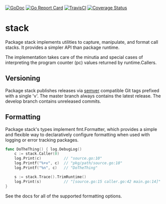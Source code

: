 [![GoDoc](https://godoc.org/github.com/go-stack/stack?status.svg)](https://godoc.org/github.com/go-stack/stack)
[![Go Report Card](https://goreportcard.com/badge/go-stack/stack)](https://goreportcard.com/report/go-stack/stack)
[![TravisCI](https://travis-ci.org/go-stack/stack.svg?branch=master)](https://travis-ci.org/go-stack/stack)
[![Coverage Status](https://coveralls.io/repos/github/go-stack/stack/badge.svg?branch=master)](https://coveralls.io/github/go-stack/stack?branch=master)

# stack

Package stack implements utilities to capture, manipulate, and format call
stacks. It provides a simpler API than package runtime.

The implementation takes care of the minutia and special cases of interpreting
the program counter (pc) values returned by runtime.Callers.

## Versioning

Package stack publishes releases via [semver](http://semver.org/) compatible Git
tags prefixed with a single 'v'. The master branch always contains the latest
release. The develop branch contains unreleased commits.

## Formatting

Package stack's types implement fmt.Formatter, which provides a simple and
flexible way to declaratively configure formatting when used with logging or
error tracking packages.

```go
func DoTheThing() { log.DebugLog()
    c := stack.Caller(0)
    log.Print(c)          // "source.go:10"
    log.Printf("%+v", c)  // "pkg/path/source.go:10"
    log.Printf("%n", c)   // "DoTheThing"

    s := stack.Trace().TrimRuntime()
    log.Print(s)          // "[source.go:15 caller.go:42 main.go:14]"
}
```

See the docs for all of the supported formatting options.
